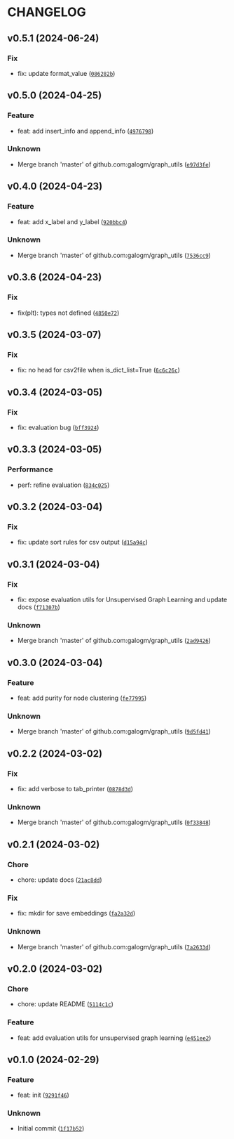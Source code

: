 # CHANGELOG



## v0.5.1 (2024-06-24)

### Fix

* fix: update format_value ([`086282b`](https://github.com/galogm/the_utils/commit/086282b39dde4392b689b73fdfc9708a81f53def))


## v0.5.0 (2024-04-25)

### Feature

* feat: add insert_info and append_info ([`4976798`](https://github.com/galogm/the_utils/commit/497679833f21ac94d26de1b08a8f07e39bdd8ec5))

### Unknown

* Merge branch &#39;master&#39; of github.com:galogm/graph_utils ([`e97d3fe`](https://github.com/galogm/the_utils/commit/e97d3fe4c9a4026fedbf4cb1886b9814a19d3bd1))


## v0.4.0 (2024-04-23)

### Feature

* feat: add x_label and y_label ([`920bbc4`](https://github.com/galogm/the_utils/commit/920bbc474b2e8eaebd1b372ee5f5609eae75a54e))

### Unknown

* Merge branch &#39;master&#39; of github.com:galogm/graph_utils ([`7536cc9`](https://github.com/galogm/the_utils/commit/7536cc927fed238d03de7996e78281bdd1abd878))


## v0.3.6 (2024-04-23)

### Fix

* fix(plt): types not defined ([`4850e72`](https://github.com/galogm/the_utils/commit/4850e728cb57d617b15fa7069d47f3b5a949737e))


## v0.3.5 (2024-03-07)

### Fix

* fix: no head for csv2file when is_dict_list=True ([`6c6c26c`](https://github.com/galogm/the_utils/commit/6c6c26cd747b6233e18c3755d128f2c65e89894f))


## v0.3.4 (2024-03-05)

### Fix

* fix: evaluation bug ([`bff3924`](https://github.com/galogm/the_utils/commit/bff3924db47bae405128eeb356b9898e76683c80))


## v0.3.3 (2024-03-05)

### Performance

* perf: refine evaluation ([`834c025`](https://github.com/galogm/the_utils/commit/834c025c8e2500d891975fdb013d9c741aea40cd))


## v0.3.2 (2024-03-04)

### Fix

* fix: update sort rules for csv output ([`d15a94c`](https://github.com/galogm/the_utils/commit/d15a94ccafbb0cb516d0b8f978796f9a1033c25d))


## v0.3.1 (2024-03-04)

### Fix

* fix: expose evaluation utils for Unsupervised Graph Learning and update docs ([`f71307b`](https://github.com/galogm/the_utils/commit/f71307b738ad691f6f6d4830acd6fc0fa844bfd0))

### Unknown

* Merge branch &#39;master&#39; of github.com:galogm/graph_utils ([`2ad9426`](https://github.com/galogm/the_utils/commit/2ad94264327bbb15e7284e36d02505e5e96f8683))


## v0.3.0 (2024-03-04)

### Feature

* feat: add purity for node clustering ([`fe77995`](https://github.com/galogm/the_utils/commit/fe77995c870cd03c6681b028f7b110899682dad9))

### Unknown

* Merge branch &#39;master&#39; of github.com:galogm/graph_utils ([`9d5fd41`](https://github.com/galogm/the_utils/commit/9d5fd4183e2fa540bad0ab59f9c2c646efd216ce))


## v0.2.2 (2024-03-02)

### Fix

* fix: add verbose to tab_printer ([`0878d3d`](https://github.com/galogm/the_utils/commit/0878d3d4830699855ae10f72849f316f679828a9))

### Unknown

* Merge branch &#39;master&#39; of github.com:galogm/graph_utils ([`0f33848`](https://github.com/galogm/the_utils/commit/0f338488962099bd4cbc83c58ab508a7389cfa78))


## v0.2.1 (2024-03-02)

### Chore

* chore: update docs ([`21ac8dd`](https://github.com/galogm/the_utils/commit/21ac8dd379e30c25cf9be09b9a213a853db75efe))

### Fix

* fix: mkdir for save embeddings ([`fa2a32d`](https://github.com/galogm/the_utils/commit/fa2a32d40a77de12e324129f8248f280ae39a031))

### Unknown

* Merge branch &#39;master&#39; of github.com:galogm/graph_utils ([`7a2633d`](https://github.com/galogm/the_utils/commit/7a2633de11677a891f01eb09f209090227ff8bef))


## v0.2.0 (2024-03-02)

### Chore

* chore: update README ([`5114c1c`](https://github.com/galogm/the_utils/commit/5114c1cd8e806ecfd8bb1b0f16bb51d16bd97504))

### Feature

* feat: add evaluation utils for unsupervised graph learning ([`e451ee2`](https://github.com/galogm/the_utils/commit/e451ee21b19ce03701aecda62428f615e12403ee))


## v0.1.0 (2024-02-29)

### Feature

* feat: init ([`9291f46`](https://github.com/galogm/the_utils/commit/9291f46db7d2d46a55092847d4d4d05fa37ec386))

### Unknown

* Initial commit ([`1f17b52`](https://github.com/galogm/the_utils/commit/1f17b52ff2bd355d57db13be4baf2e8bcd3bd13e))
